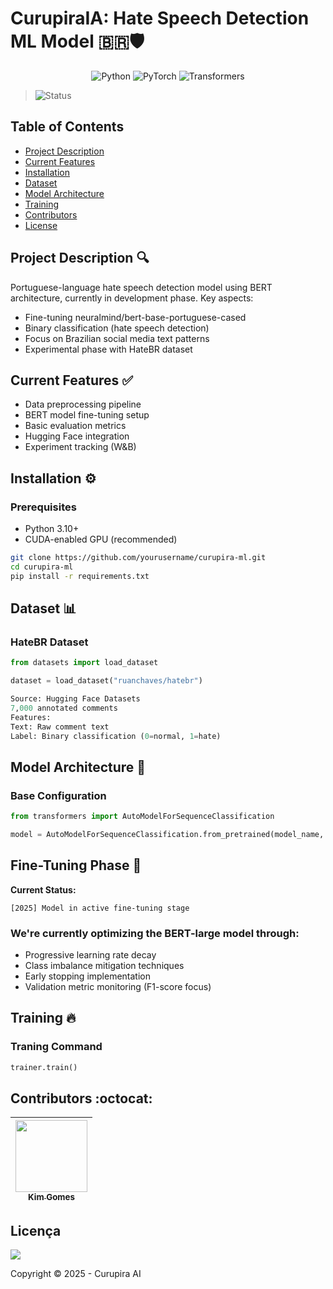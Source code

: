# CurupiraIA: Hate Speech Detection ML Model 🇧🇷🛡️

<p align="center">
  <img src="https://img.shields.io/badge/Python-3.10-blue?style=for-the-badge&logo=python" alt="Python"/>
  <img src="https://img.shields.io/badge/PyTorch-2.0-orange?style=for-the-badge&logo=pytorch" alt="PyTorch"/>
  <img src="https://img.shields.io/badge/HuggingFace_Transformers-4.30-yellow?style=for-the-badge" alt="Transformers"/>
</p>

> <img src="https://img.shields.io/badge/Status-Active_Development-red?style=for-the-badge" alt="Status"/>
## Table of Contents

- [Project Description](#project-description-)
- [Current Features](#current-features-)
- [Installation](#installation-)
- [Dataset](#dataset-)
- [Model Architecture](#model-architecture-)
- [Training](#training-)
- [Contributors](#contributors-)
- [License](#license-)

## Project Description 🔍

Portuguese-language hate speech detection model using BERT architecture, currently in development phase. Key aspects:

- Fine-tuning neuralmind/bert-base-portuguese-cased
- Binary classification (hate speech detection)
- Focus on Brazilian social media text patterns
- Experimental phase with HateBR dataset

## Current Features ✅

- Data preprocessing pipeline
- BERT model fine-tuning setup
- Basic evaluation metrics
- Hugging Face integration
- Experiment tracking (W&B)

## Installation ⚙️

### Prerequisites
- Python 3.10+
- CUDA-enabled GPU (recommended)

```bash
git clone https://github.com/yourusername/curupira-ml.git
cd curupira-ml
pip install -r requirements.txt
```

## Dataset 📊

### **HateBR Dataset**
```python
from datasets import load_dataset

dataset = load_dataset("ruanchaves/hatebr")

Source: Hugging Face Datasets
7,000 annotated comments
Features:
Text: Raw comment text
Label: Binary classification (0=normal, 1=hate)
```

## Model Architecture 🧠

### **Base Configuration**
```python
from transformers import AutoModelForSequenceClassification

model = AutoModelForSequenceClassification.from_pretrained(model_name, num_labels=2)

```
## Fine-Tuning Phase 🎯

**Current Status:**  
```plaintext
[2025] Model in active fine-tuning stage
```
### **We're currently optimizing the BERT-large model through:**

- Progressive learning rate decay
- Class imbalance mitigation techniques
- Early stopping implementation
- Validation metric monitoring (F1-score focus)


## Training 🔥
### **Traning Command**

```python
trainer.train()
```
## Contributors :octocat:

| [<img src="https://avatars.githubusercontent.com/u/142019936?v=4" width=115><br><sub>Kim Gomes</sub>](https://github.com/barbiedeti) |   
| :---: |

## Licença 

<img src="http://img.shields.io/static/v1?label=License&message=MIT&color=green&style=for-the-badge"/>

Copyright :copyright: 2025 - Curupira AI
